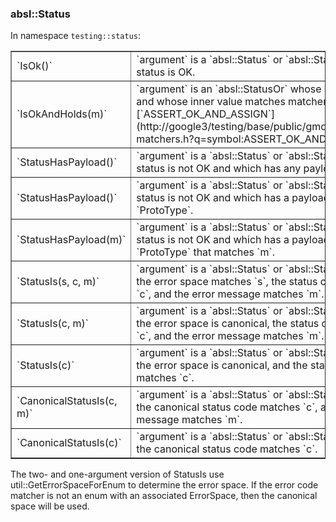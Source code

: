 ### absl::Status

In namespace `testing::status`:

<a name="table22"></a>
<table border="1" cellspacing="0" cellpadding="1">
  <tr>
    <td> `IsOk()` </td>
    <td> `argument` is a `absl::Status` or `absl::StatusOr<T>` whose status is OK. </td>
  </tr>
  <tr>
    <td> `IsOkAndHolds(m)` </td>
    <td>
      `argument` is an `absl::StatusOr<T>` whose status is OK and whose inner value matches matcher `m`.
      See also [`ASSERT_OK_AND_ASSIGN`](http://google3/testing/base/public/gmock_utils/status-matchers.h?q=symbol:ASSERT_OK_AND_ASSIGN).
    </td>
  </tr>
  <tr>
    <td> `StatusHasPayload()` </td>
    <td> `argument` is a `absl::Status` or `absl::StatusOr<T>` whose status is not OK and which has any payload. </td>
  </tr>
  <tr>
    <td> `StatusHasPayload<ProtoType>()` </td>
    <td> `argument` is a `absl::Status` or `absl::StatusOr<T>` whose status is not OK and which has a payload of type `ProtoType`. </td>
  </tr>
  <tr>
    <td> `StatusHasPayload<ProtoType>(m)` </td>
    <td> `argument` is a `absl::Status` or `absl::StatusOr<T>` whose status is not OK and which has a payload of type `ProtoType` that matches `m`. </td>
  </tr>
  <tr>
    <td> `StatusIs(s, c, m)` </td>
    <td> `argument` is a `absl::Status` or `absl::StatusOr<T>` where: the error space matches `s`, the status code matches `c`, and the error message matches `m`. </td>
  </tr>
  <tr>
    <td> `StatusIs(c, m)` </td>
    <td> `argument` is a `absl::Status` or `absl::StatusOr<T>` where: the error space is canonical, the status code matches `c`, and the error message matches `m`. </td>
  </tr>
  <tr>
    <td> `StatusIs(c)` </td>
    <td> `argument` is a `absl::Status` or `absl::StatusOr<T>` where: the error space is canonical, and the status code matches `c`. </td>
  </tr>
  <tr>
    <td> `CanonicalStatusIs(c, m)` </td>
    <td> `argument` is a `absl::Status` or `absl::StatusOr<T>` where: the canonical status code matches `c`, and the error message matches `m`. </td>
  </tr>
  <tr>
    <td> `CanonicalStatusIs(c)` </td>
    <td> `argument` is a `absl::Status` or `absl::StatusOr<T>` where: the canonical status code matches `c`. </td>
  </tr>
</table>

The two- and one-argument version of StatusIs use util::GetErrorSpaceForEnum to
determine the error space. If the error code matcher is not an enum with an
associated ErrorSpace, then the canonical space will be used.
